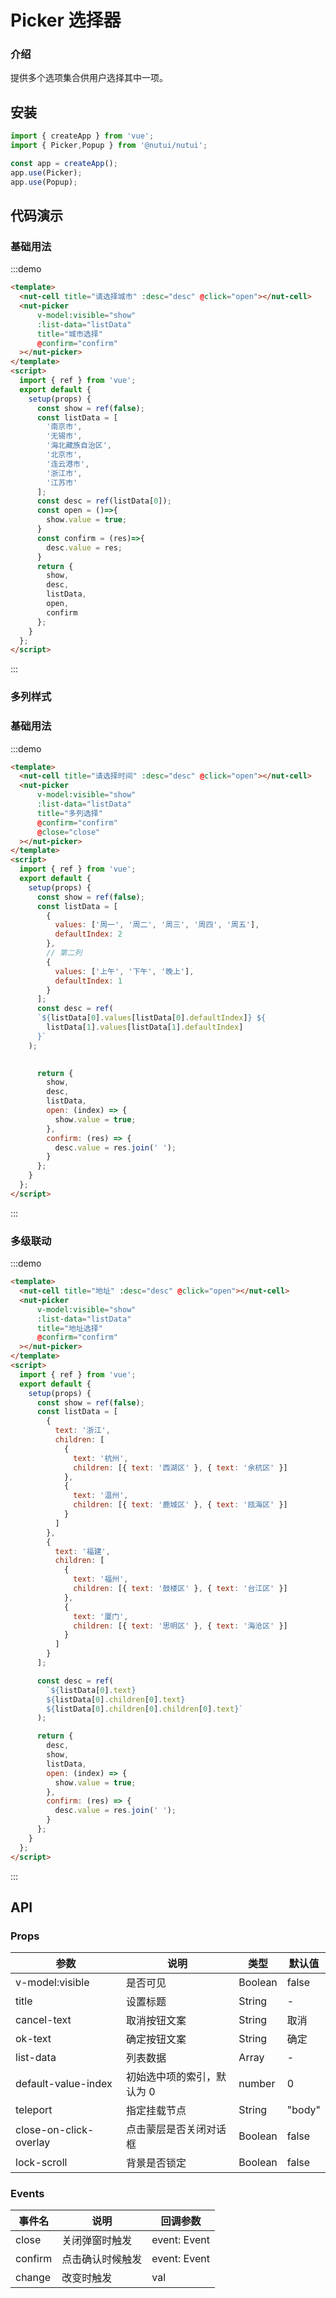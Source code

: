 #  Picker 选择器

### 介绍
    
提供多个选项集合供用户选择其中一项。
    
## 安装
```javascript
import { createApp } from 'vue';
import { Picker,Popup } from '@nutui/nutui';

const app = createApp();
app.use(Picker);
app.use(Popup);
```
    
## 代码演示

    
### 基础用法
:::demo
```html
<template>
  <nut-cell title="请选择城市" :desc="desc" @click="open"></nut-cell>
  <nut-picker
      v-model:visible="show"
      :list-data="listData"
      title="城市选择"
      @confirm="confirm" 
  ></nut-picker>
</template>
<script>
  import { ref } from 'vue';
  export default {
    setup(props) {
      const show = ref(false);
      const listData = [
        '南京市',
        '无锡市',
        '海北藏族自治区',
        '北京市',
        '连云港市',
        '浙江市',
        '江苏市'
      ];
      const desc = ref(listData[0]);
      const open = ()=>{
        show.value = true;
      }
      const confirm = (res)=>{
        desc.value = res;
      }
      return {
        show,
        desc,
        listData,
        open,
        confirm
      };
    }
  };
</script>
```
:::

### 多列样式

### 基础用法
:::demo
```html
<template>
  <nut-cell title="请选择时间" :desc="desc" @click="open"></nut-cell>
  <nut-picker
      v-model:visible="show"
      :list-data="listData"
      title="多列选择"
      @confirm="confirm"
      @close="close"
  ></nut-picker>
</template>
<script>
  import { ref } from 'vue';
  export default {
    setup(props) {
      const show = ref(false);
      const listData = [
        {
          values: ['周一', '周二', '周三', '周四', '周五'],
          defaultIndex: 2
        },
        // 第二列
        {
          values: ['上午', '下午', '晚上'],
          defaultIndex: 1
        }
      ];
      const desc = ref(
      `${listData[0].values[listData[0].defaultIndex]} ${
        listData[1].values[listData[1].defaultIndex]
      }`
    );

  
      return {
        show,
        desc,
        listData,
        open: (index) => {
          show.value = true;
        },
        confirm: (res) => {
          desc.value = res.join(' ');
        }
      };
    }
  };
</script>
```
:::

### 多级联动

:::demo
```html
<template>
  <nut-cell title="地址" :desc="desc" @click="open"></nut-cell>
  <nut-picker
      v-model:visible="show"
      :list-data="listData"
      title="地址选择"
      @confirm="confirm" 
  ></nut-picker>
</template>
<script>
  import { ref } from 'vue';
  export default {
    setup(props) {
      const show = ref(false);
      const listData = [
        {
          text: '浙江',
          children: [
            {
              text: '杭州',
              children: [{ text: '西湖区' }, { text: '余杭区' }]
            },
            {
              text: '温州',
              children: [{ text: '鹿城区' }, { text: '瓯海区' }]
            }
          ]
        },
        {
          text: '福建',
          children: [
            {
              text: '福州',
              children: [{ text: '鼓楼区' }, { text: '台江区' }]
            },
            {
              text: '厦门',
              children: [{ text: '思明区' }, { text: '海沧区' }]
            }
          ]
        }
      ];

      const desc = ref(
        `${listData[0].text}
        ${listData[0].children[0].text}
        ${listData[0].children[0].children[0].text}`
      );

      return {
        desc,
        show,
        listData,
        open: (index) => {
          show.value = true;
        },
        confirm: (res) => {
          desc.value = res.join(' ');
        }
      };
    }
  };
</script>
```
:::



## API
    
### Props
    
| 参数                   | 说明                       | 类型    | 默认值 |
|------------------------|----------------------------|---------|--------|
| v-model:visible        | 是否可见                   | Boolean | false  |
| title                  | 设置标题                   | String  | -      |
| cancel-text            | 取消按钮文案               | String  | 取消   |
| ok-text                | 确定按钮文案               | String  | 确定   |
| list-data              | 列表数据                   | Array   | -      |
| default-value-index    | 初始选中项的索引，默认为 0 | number  | 0      |
| teleport               | 指定挂载节点               | String  | "body" |
| close-on-click-overlay | 点击蒙层是否关闭对话框     | Boolean | false  |
| lock-scroll            | 背景是否锁定               | Boolean | false  |
   
### Events
    
| 事件名  | 说明             | 回调参数     |
|---------|------------------|--------------|
| close   | 关闭弹窗时触发   | event: Event |
| confirm | 点击确认时候触发 | event: Event |
| change  | 改变时触发       | val          |
    